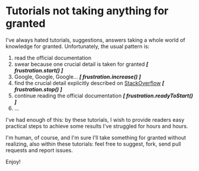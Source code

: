 # Tutorials not taking anything for granted

I've always hated tutorials, suggestions, answers taking a whole world of knowledge for granted. Unfortunately, the usual pattern is:

1. read the official documentation
1. swear because one crucial detail is taken for granted ***[ frustration.start() ]***
1. Google, Google, Google... ***[ frustration.increase() ]***
1. find the crucial detail explicitly described on [StackOverflow](https://stackoverflow.com/) ***[ frustration.stop() ]***
1. continue reading the official documentation ***[ frustration.readyToStart() ]***
1. ...

I've had enough of this: by these tutorials, I wish to provide readers easy practical steps to achieve some results I've struggled for hours and hours.

I'm human, of course, and I'm sure I'll take something for granted without realizing, also within these tutorials: feel free to suggest, fork, send pull requests and report issues.

Enjoy!